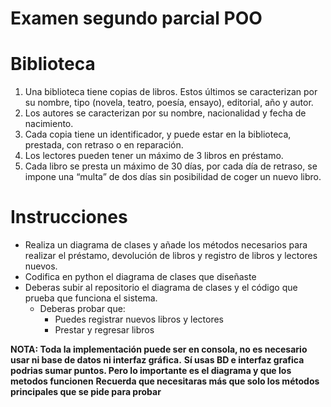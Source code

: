 # Examen segundo parcial POO

# Biblioteca
1. Una biblioteca tiene copias de libros. Estos últimos se caracterizan por su nombre, tipo (novela, teatro, poesía, ensayo), editorial, año y autor.
2. Los autores se caracterizan por su nombre, nacionalidad y fecha de nacimiento.
3. Cada copia tiene un identificador, y puede estar en la biblioteca, prestada, con retraso o en reparación.
4. Los lectores pueden tener un máximo de 3 libros en préstamo.
5. Cada libro se presta un máximo de 30 días, por cada día de retraso, se impone una “multa” de dos días sin posibilidad de coger un nuevo libro.

# Instrucciones
- Realiza un diagrama de clases y añade los métodos necesarios para realizar el préstamo, devolución de libros y registro de libros y lectores nuevos.
- Codifica en python el diagrama de clases que diseñaste
- Deberas subir al repositorio el diagrama de clases y el código que prueba que funciona el sistema.
  - Deberas probar que:
    - Puedes registrar nuevos libros y lectores
    - Prestar y regresar libros

**NOTA: Toda la implementación puede ser en consola, no es necesario usar ni base de datos ni interfaz gráfica.**
**Sí usas BD e interfaz grafica podrias sumar puntos. Pero lo importante es el diagrama y que los metodos funcionen**
**Recuerda que necesitaras más que solo los métodos principales que se pide para probar**

